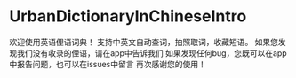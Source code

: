 # UrbanDictionaryInChineseIntro
欢迎使用英语俚语词典！
支持中英文自动查词，拍照取词，收藏短语。
如果您发现我们没有收录的俚语，请在app中告诉我们
如果发现任何bug，您既可以在app中报告问题，也可以在issues中留言
再次感谢您的使用！
